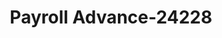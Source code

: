 ---
f_zip-code: 92562
f_state-code: CA
title: Payroll Advance-24228
f_phone: 951-304-2056
f_city-only: Murrieta
f_address: 25401 Madison Ave Ste B Murrieta
f_location-unique-id: '24228'
slug: payroll-advance-24228
updated-on: '2024-05-30T13:46:58.046Z'
created-on: '2024-05-30T13:36:59.803Z'
published-on: '2024-05-30T13:54:32.469Z'
f_city-state: cms/city/murrieta-ca.md
f_company: cms/company/payroll-advance.md
f_state: cms/state/california.md
layout: '[payday-loan].html'
tags: payday-loan
---
